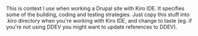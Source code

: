 This is context I use when working a Drupal site with Kiro IDE. It specifies
some of the building, coding and testing strategies. Just copy this stuff into
.kiro directory when you're working with Kiro IDE, and change to taste (eg.
if you're not using DDEV you might want to update references to DDEV).
